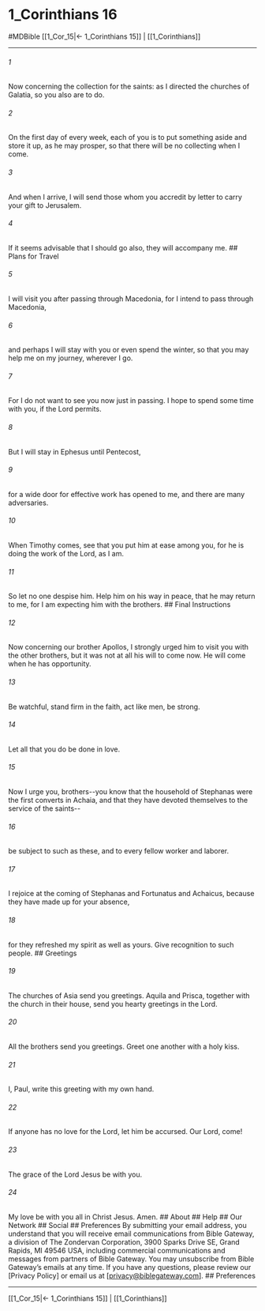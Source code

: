 # 1_Corinthians 16
#MDBible
[[1_Cor_15|← 1_Corinthians 15]] | [[1_Corinthians]]

***


###### 1 
Now concerning the collection for the saints: as I directed the churches of Galatia, so you also are to do. 

###### 2 
On the first day of every week, each of you is to put something aside and store it up, as he may prosper, so that there will be no collecting when I come. 

###### 3 
And when I arrive, I will send those whom you accredit by letter to carry your gift to Jerusalem. 

###### 4 
If it seems advisable that I should go also, they will accompany me. ## Plans for Travel 

###### 5 
I will visit you after passing through Macedonia, for I intend to pass through Macedonia, 

###### 6 
and perhaps I will stay with you or even spend the winter, so that you may help me on my journey, wherever I go. 

###### 7 
For I do not want to see you now just in passing. I hope to spend some time with you, if the Lord permits. 

###### 8 
But I will stay in Ephesus until Pentecost, 

###### 9 
for a wide door for effective work has opened to me, and there are many adversaries. 

###### 10 
When Timothy comes, see that you put him at ease among you, for he is doing the work of the Lord, as I am. 

###### 11 
So let no one despise him. Help him on his way in peace, that he may return to me, for I am expecting him with the brothers. ## Final Instructions 

###### 12 
Now concerning our brother Apollos, I strongly urged him to visit you with the other brothers, but it was not at all his will to come now. He will come when he has opportunity. 

###### 13 
Be watchful, stand firm in the faith, act like men, be strong. 

###### 14 
Let all that you do be done in love. 

###### 15 
Now I urge you, brothers--you know that the household of Stephanas were the first converts in Achaia, and that they have devoted themselves to the service of the saints-- 

###### 16 
be subject to such as these, and to every fellow worker and laborer. 

###### 17 
I rejoice at the coming of Stephanas and Fortunatus and Achaicus, because they have made up for your absence, 

###### 18 
for they refreshed my spirit as well as yours. Give recognition to such people. ## Greetings 

###### 19 
The churches of Asia send you greetings. Aquila and Prisca, together with the church in their house, send you hearty greetings in the Lord. 

###### 20 
All the brothers send you greetings. Greet one another with a holy kiss. 

###### 21 
I, Paul, write this greeting with my own hand. 

###### 22 
If anyone has no love for the Lord, let him be accursed. Our Lord, come! 

###### 23 
The grace of the Lord Jesus be with you. 

###### 24 
My love be with you all in Christ Jesus. Amen. ## About ## Help ## Our Network ## Social ## Preferences By submitting your email address, you understand that you will receive email communications from Bible Gateway, a division of The Zondervan Corporation, 3900 Sparks Drive SE, Grand Rapids, MI 49546 USA, including commercial communications and messages from partners of Bible Gateway. You may unsubscribe from Bible Gateway&rsquo;s emails at any time. If you have any questions, please review our [Privacy Policy] or email us at [privacy@biblegateway.com]. ## Preferences

***

[[1_Cor_15|← 1_Corinthians 15]] | [[1_Corinthians]]
